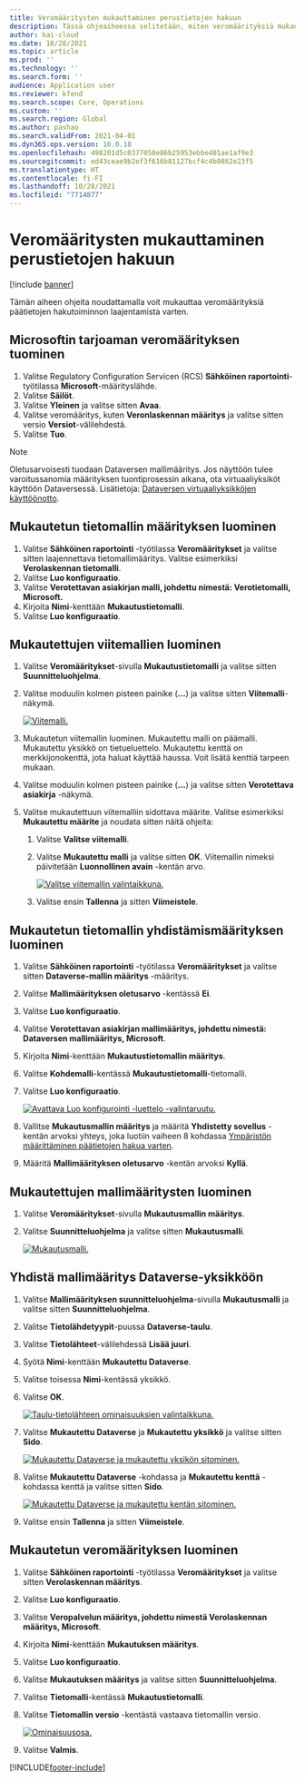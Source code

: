 ```yaml
---
title: Veromääritysten mukauttaminen perustietojen hakuun
description: Tässä ohjeaiheessa selitetään, miten veromäärityksiä mukautetaan päätietojen hakutoiminnon laajentamista varten.
author: kai-cloud
ms.date: 10/28/2021
ms.topic: article
ms.prod: ''
ms.technology: ''
ms.search.form: ''
audience: Application user
ms.reviewer: kfend
ms.search.scope: Core, Operations
ms.custom: ''
ms.search.region: Global
ms.author: pashao
ms.search.validFrom: 2021-04-01
ms.dyn365.ops.version: 10.0.18
ms.openlocfilehash: 498201d5c0377058e86b25953ebbe401ae1af9e3
ms.sourcegitcommit: ed43ceae9b2ef3f616b81127bcf4c4b0862e23f5
ms.translationtype: HT
ms.contentlocale: fi-FI
ms.lasthandoff: 10/28/2021
ms.locfileid: "7714877"
---
```

# <a name="customize-tax-configurations-for-master-data-lookup"></a>Veromääritysten mukauttaminen perustietojen hakuun

[!include [banner](../includes/banner.md)]

Tämän aiheen ohjeita noudattamalla voit mukauttaa veromäärityksiä päätietojen hakutoiminnon laajentamista varten.

## <a name="import-a-tax-configuration-provided-by-microsoft"></a>Microsoftin tarjoaman veromäärityksen tuominen

1. Valitse Regulatory Configuration Servicen (RCS) **Sähköinen raportointi**-työtilassa **Microsoft**-määrityslähde.
2. Valitse **Säilöt**.
3. Valitse **Yleinen** ja valitse sitten **Avaa**.
4. Valitse veromääritys, kuten **Veronlaskennan määritys** ja valitse sitten versio **Versiot**-välilehdestä.
5. Valitse **Tuo**.

> [!NOTE]
> Oletusarvoisesti tuodaan Dataversen mallimääritys. Jos näyttöön tulee varoitussanomia määrityksen tuontiprosessin aikana, ota virtuaaliyksiköt käyttöön Dataversessä. Lisätietoja: [Dataversen virtuaaliyksikköjen käyttöönotto](../../fin-ops-core/dev-itpro/power-platform/enable-virtual-entities.md).

## <a name="create-a-customized-data-model-configuration"></a>Mukautetun tietomallin määrityksen luominen

1. Valitse **Sähköinen raportointi** -työtilassa **Veromääritykset** ja valitse sitten laajennettava tietomallimääritys. Valitse esimerkiksi **Verolaskennan tietomalli**.
2. Valitse **Luo konfiguraatio**.
3. Valitse **Verotettavan asiakirjan malli, johdettu nimestä: Verotietomalli, Microsoft.**
4. Kirjoita **Nimi**-kenttään **Mukautustietomalli**.
5. Valitse **Luo konfiguraatio**.

## <a name="create-customized-reference-models"></a>Mukautettujen viitemallien luominen

1. Valitse **Veromääritykset**-sivulla **Mukautustietomalli** ja valitse sitten **Suunnitteluohjelma**.
2. Valitse moduulin kolmen pisteen painike (**...**) ja valitse sitten **Viitemalli**-näkymä.

    [![Viitemalli.](./media/pic2.png)](./media/pic2.png)

3. Mukautetun viitemallin luominen. Mukautettu malli on päämalli. Mukautettu yksikkö on tietueluettelo. Mukautettu kenttä on merkkijonokenttä, jota haluat käyttää haussa. Voit lisätä kenttiä tarpeen mukaan.
4. Valitse moduulin kolmen pisteen painike (**...**) ja valitse sitten **Verotettava asiakirja** -näkymä.
5. Valitse mukautettuun viitemalliin sidottava määrite. Valitse esimerkiksi **Mukautettu määrite** ja noudata sitten näitä ohjeita:

    1. Valitse **Valitse viitemalli**.
    2. Valitse **Mukautettu malli** ja valitse sitten **OK**. Viitemallin nimeksi päivitetään **Luonnollinen avain** -kentän arvo.

        [![Valitse viitemallin valintaikkuna.](./media/pic5.png)](./media/pic5.png)

    3. Valitse ensin **Tallenna** ja sitten **Viimeistele**.

## <a name="create-a-customized-model-mapping-configuration"></a>Mukautetun tietomallin yhdistämismäärityksen luominen

1. Valitse **Sähköinen raportointi** -työtilassa **Veromääritykset** ja valitse sitten **Dataverse-mallin määritys** -määritys.
2. Valitse **Mallimäärityksen oletusarvo** -kentässä **Ei**.
3. Valitse **Luo konfiguraatio**.
4. Valitse **Verotettavan asiakirjan mallimääritys, johdettu nimestä: Dataversen mallimääritys, Microsoft**.
5. Kirjoita **Nimi**-kenttään **Mukautustietomallin määritys**.
6. Valitse **Kohdemalli**-kentässä **Mukautustietomalli**-tietomalli.
7. Valitse **Luo konfiguraatio**.

    [![Avattava Luo konfigurointi -luettelo -valintaruutu.](./media/pic6.png)](./media/pic6.png)

8. Vallitse **Mukautusmallin määritys** ja määritä **Yhdistetty sovellus** -kentän arvoksi yhteys, joka luotiin vaiheen 8 kohdassa [Ympäristön määrittäminen päätietojen hakua varten](tax-service-set-up-environment-master-data-lookup.md).
9. Määritä **Mallimäärityksen oletusarvo** -kentän arvoksi **Kyllä**.

## <a name="create-customized-model-mappings"></a>Mukautettujen mallimääritysten luominen

1. Valitse **Veromääritykset**-sivulla **Mukautusmallin määritys**.
2. Valitse **Suunnitteluohjelma** ja valitse sitten **Mukautusmalli**.

    [![Mukautusmalli.](./media/pic8.png)](./media/pic8.png)

## <a name="map-a-model-mapping-to-a-dataverse-entity"></a>Yhdistä mallimääritys Dataverse-yksikköön

1. Valitse **Mallimäärityksen suunnitteluohjelma**-sivulla **Mukautusmalli** ja valitse sitten **Suunnitteluohjelma**.
2. Valitse **Tietolähdetyypit**-puussa **Dataverse-taulu**.
3. Valitse **Tietolähteet**-välilehdessä **Lisää juuri**.
4. Syötä **Nimi**-kenttään **Mukautettu Dataverse**.
5. Valitse toisessa **Nimi**-kentässä yksikkö.
6. Valitse **OK**.

    [![Taulu-tietolähteen ominaisuuksien valintaikkuna.](./media/pic9.png)](./media/pic9.png)

7. Valitse **Mukautettu Dataverse** ja **Mukautettu yksikkö** ja valitse sitten **Sido**.

    [![Mukautettu Dataverse ja mukautettu yksikön sitominen.](./media/pic10.png)](./media/pic10.png)

8. Valitse **Mukautettu Dataverse** -kohdassa ja **Mukautettu kenttä** -kohdassa kenttä ja valitse sitten **Sido**.

    [![Mukautettu Dataverse ja mukautettu kentän sitominen.](./media/pic11.png)](./media/pic11.png)

9. Valitse ensin **Tallenna** ja sitten **Viimeistele**.

## <a name="create-a-customized-tax-configuration"></a>Mukautetun veromäärityksen luominen

1. Valitse **Sähköinen raportointi** -työtilassa **Veromääritykset** ja valitse sitten **Verolaskennan määritys**.
2. Valitse **Luo konfiguraatio**.
3. Valitse **Veropalvelun määritys, johdettu nimestä Verolaskennan määritys, Microsoft**.
4. Kirjoita **Nimi**-kenttään **Mukautuksen määritys**.
5. Valitse **Luo konfiguraatio**.
6. Valitse **Mukautuksen määritys** ja valitse sitten **Suunnitteluohjelma**.
7. Valitse **Tietomalli**-kentässä **Mukautustietomalli**.
8. Valitse **Tietomallin versio** -kentästä vastaava tietomallin versio.

    [![Ominaisuusosa.](./media/pic13.png)](./media/pic13.png)

9. Valitse **Valmis**.

[!INCLUDE[footer-include](../../includes/footer-banner.md)]
